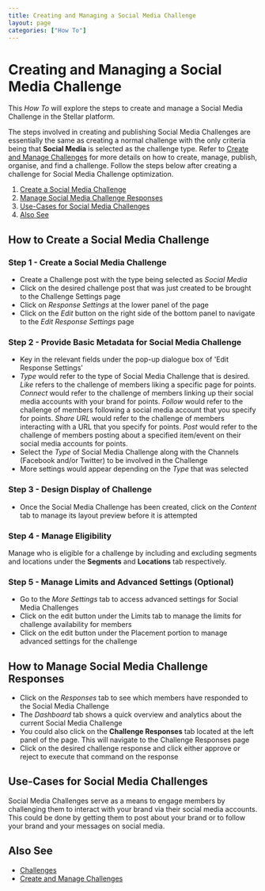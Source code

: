 ```yaml
---
title: Creating and Managing a Social Media Challenge
layout: page
categories: ["How To"]
---
```

# Creating and Managing a Social Media Challenge 

This *How To* will explore the steps to create and manage a Social Media Challenge in the Stellar platform. 

The steps involved in creating and publishing Social Media Challenges are essentially the same as creating a normal challenge with the only criteria being that **Social Media** is selected as the challenge type. Refer to [Create and Manage Challenges](./../manage_challenges) for more details on how to create, manage, publish, organise, and find a challenge. Follow the steps below after creating a challenge for Social Media Challenge optimization.  

1. [Create a Social Media Challenge](#new)
2. [Manage Social Media Challenge Responses](#response)
3. [Use-Cases for Social Media Challenges](#use)
4. [Also See](#also)

## <a name="new"></a>How to Create a Social Media Challenge
### Step 1 - Create a Social Media Challenge
* Create a Challenge post with the type being selected as *Social Media*
* Click on the desired challenge post that was just created to be brought to the Challenge Settings page
* Click on *Response Settings* at the lower panel of the page
* Click on the *Edit* button on the right side of the bottom panel to navigate to the *Edit Response Settings* page

### Step 2 - Provide Basic Metadata for Social Media Challenge 
* Key in the relevant fields under the pop-up dialogue box of 'Edit Response Settings'
* *Type* would refer to the type of Social Media Challenge that is desired. *Like* refers to the challenge of members liking a specific page for points. *Connect* would refer to the challenge of members linking up their social media accounts with your brand for points. *Follow* would refer to the challenge of members following a social media account that you specify for points. *Share URL* would refer to the challenge of members interacting with a URL that you specify for points. *Post* would refer to the challenge of members posting about a specified item/event on their social media accounts for points.
* Select the *Type* of Social Media Challenge along with the Channels (Facebook and/or Twitter) to be involved in the Challenge
* More settings would appear depending on the *Type* that was selected

### Step 3 - Design Display of Challenge
* Once the Social Media Challenge has been created, click on the *Content* tab to manage its layout preview before it is attempted

### Step 4 - Manage Eligibility
Manage who is eligible for a challenge by including and excluding segments and locations under the **Segments** and **Locations** tab respectively.

### Step 5 - Manage Limits and Advanced Settings (Optional)
* Go to the *More Settings* tab to access advanced settings for Social Media Challenges
* Click on the edit button under the Limits tab to manage the limits for challenge availability for members
* Click on the edit button under the Placement portion to manage advanced settings for the challenge


## <a name="response"></a>How to Manage Social Media Challenge Responses 
* Click on the *Responses* tab to see which members have responded to the Social Media Challenge
* The *Dashboard* tab shows a quick overview and analytics about the current Social Media Challenge
* You could also click on the **Challenge Responses** tab located at the left panel of the page. This will navigate to the Challenge Responses page
* Click on the desired challenge response and click either approve or reject to execute that command on the response


## <a name="use"></a>Use-Cases for Social Media Challenges
Social Media Challenges serve as a means to engage members by challenging them to interact with your brand via their social media accounts. This could be done by getting them to post about your brand or to follow your brand and your messages on social media.

## <a name="also"></a>Also See
* [Challenges](./../../concepts/challenges)
* [Create and Manage Challenges](./../manage_challenges)
